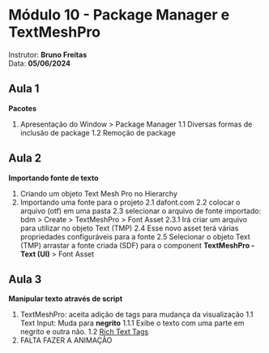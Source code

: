 # Módulo 10 - Package Manager e TextMeshPro
Instrutor: **Bruno Freitas**<br>
Data: **05/06/2024**<br>

## Aula 1
**Pacotes**<br>
1. Apresentação do Window > Package Manager
    1.1 Diversas formas de inclusão de package
    1.2 Remoção de package

## Aula 2
**Importando fonte de texto**<br>
1. Criando um objeto Text Mesh Pro no Hierarchy
2. Importando uma fonte para o projeto
    2.1 dafont.com
    2.2 colocar o arquivo (otf) em uma pasta
    2.3 selecionar o arquivo de fonte importado: bdm > Create > TextMeshPro > Font Asset
        2.3.1 Irá criar um arquivo para utilizar no objeto Text (TMP)
    2.4 Esse novo asset terá várias propriedades configuráveis para a fonte
    2.5 Selecionar o objeto Text (TMP) arrastar a fonte criada (SDF) para o component **TextMeshPro - Text (UI)** > Font Asset

## Aula 3
**Manipular texto através de script**<br>
1. TextMeshPro: aceita adição de tags para mudança da visualização
    1.1 Text Input: Muda para <b>negrito</b>
        1.1.1 Exibe o texto com uma parte em negrito e outra não.
    1.2 [Rich Text Tags](https://docs.unity3d.com/Manual/UIE-supported-tags.html)
2. FALTA FAZER A ANIMAÇÃO